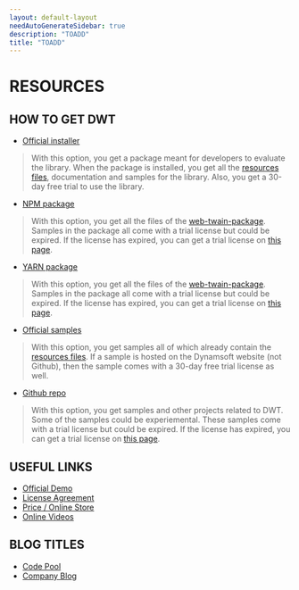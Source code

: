 ```yaml
---
layout: default-layout
needAutoGenerateSidebar: true
description: "TOADD"
title: "TOADD"
---
```


# RESOURCES

## HOW TO GET DWT

* [Official installer](https://www.dynamsoft.com/Downloads/WebTWAIN_Download.aspx)
> With this option, you get a package meant for developers to evaluate the library. When the package is installed, you get all the [resources files]({{site.about}}faqs.html#what-are-the-resources-files), documentation and samples for the library. Also, you get a 30-day free trial to use the library.

* [NPM package](https://www.npmjs.com/package/dwt)
> With this option, you get all the files of the [web-twain-package](https://github.com/dynamsoft-dwt/web-twain-package). Samples in the package all come with a trial license but could be expired. If the license has expired, you can get a trial license on [this page](https://www.dynamsoft.com/CustomerPortal/Portal/TrialLicense.aspx?product=dwt).

* [YARN package](https://yarnpkg.com/package/dwt)
> With this option, you get all the files of the [web-twain-package](https://github.com/dynamsoft-dwt/web-twain-package). Samples in the package all come with a trial license but could be expired. If the license has expired, you can get a trial license on [this page](https://www.dynamsoft.com/CustomerPortal/Portal/TrialLicense.aspx?product=dwt).

* [Official samples](https://www.dynamsoft.com/Downloads/WebTWAIN-Sample-Download.aspx)
> With this option, you get samples all of which already contain the [resources files]({{site.about}}faqs.html#what-are-the-resources-files). If a sample is hosted on the Dynamsoft website (not Github), then the sample comes with a 30-day free trial license as well.

* [Github repo](https://github.com/dynamsoft-dwt)
> With this option, you get samples and other projects related to DWT. Some of the samples could be experiemental. These samples come with a trial license but could be expired. If the license has expired, you can get a trial license on [this page](https://www.dynamsoft.com/CustomerPortal/Portal/TrialLicense.aspx?product=dwt).

## USEFUL LINKS

* [Official Demo](https://demo.dynamsoft.com/dwt/online_demo_scan.aspx)
* [License Agreement](https://www.dynamsoft.com/Products/WebTwain_license.aspx)
* [Price / Online Store](https://www.dynamsoft.com/Secure/imaging-web-application-buyit.aspx#)
* [Online Videos](https://www.youtube.com/user/Dynamsoft)

## BLOG TITLES 

* [Code Pool](https://www.dynamsoft.com/codepool/?s=twain)
* [Company Blog](https://www.dynamsoft.com/blog/?x=0&y=0&s=twain)


 









